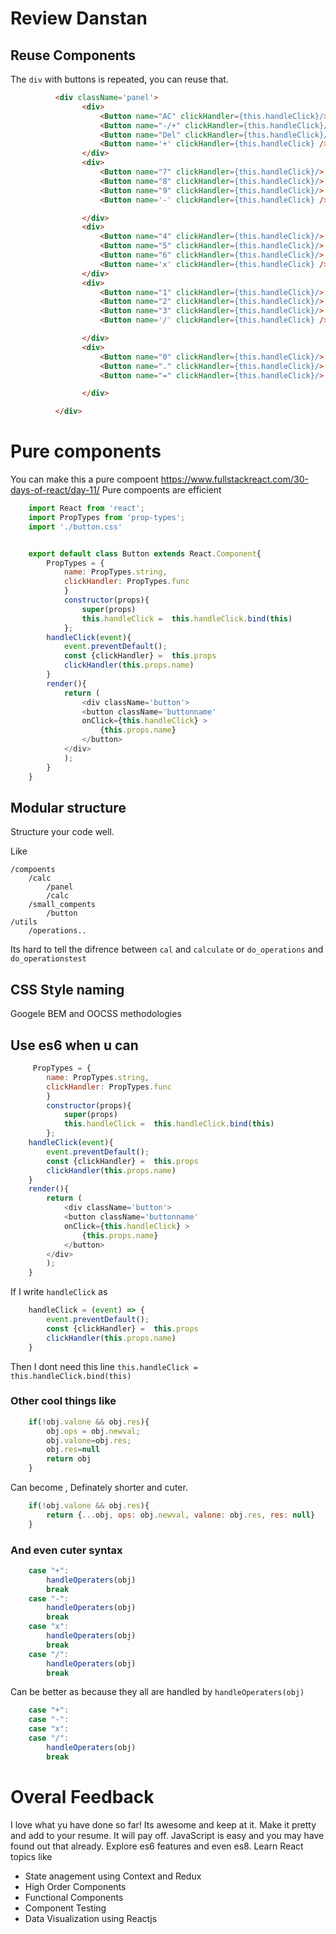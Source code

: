 # Review Danstan
## Reuse Components

The `div` with buttons is repeated, you can reuse that.
```html
          <div className='panel'>
                <div>
                    <Button name="AC" clickHandler={this.handleClick}/>
                    <Button name="-/+" clickHandler={this.handleClick}/>
                    <Button name="Del" clickHandler={this.handleClick}/>
                    <Button name='+' clickHandler={this.handleClick} />
                </div>
                <div>
                    <Button name="7" clickHandler={this.handleClick}/>
                    <Button name="8" clickHandler={this.handleClick}/>
                    <Button name="9" clickHandler={this.handleClick}/>
                    <Button name='-' clickHandler={this.handleClick} />

                </div>
                <div>
                    <Button name="4" clickHandler={this.handleClick}/>
                    <Button name="5" clickHandler={this.handleClick}/>
                    <Button name="6" clickHandler={this.handleClick}/>
                    <Button name='x' clickHandler={this.handleClick} />
                </div>
                <div>
                    <Button name="1" clickHandler={this.handleClick}/>
                    <Button name="2" clickHandler={this.handleClick}/>
                    <Button name="3" clickHandler={this.handleClick}/>
                    <Button name='/' clickHandler={this.handleClick} />

                </div>
                <div>
                    <Button name="0" clickHandler={this.handleClick}/>
                    <Button name="." clickHandler={this.handleClick}/>
                    <Button name="=" clickHandler={this.handleClick}/>

                </div>

          </div>
```

# Pure components

You can make this a pure compoent https://www.fullstackreact.com/30-days-of-react/day-11/
Pure compoents are efficient
```javascript
    import React from 'react';
    import PropTypes from 'prop-types';
    import './button.css'


    export default class Button extends React.Component{
        PropTypes = {
            name: PropTypes.string,
            clickHandler: PropTypes.func
            }
            constructor(props){
                super(props)
                this.handleClick =  this.handleClick.bind(this)
            };
        handleClick(event){
            event.preventDefault();
            const {clickHandler} =  this.props
            clickHandler(this.props.name)
        }
        render(){
            return (
                <div className='button'>
                <button className='buttonname' 
                onClick={this.handleClick} >
                    {this.props.name}
                </button>
            </div>
            );
        }
    }

```

## Modular structure

Structure your code well.

Like 
```
/compoents
    /calc
        /panel
        /calc
    /small_compents
        /button
/utils
    /operations..
```

Its hard to tell the difrence between `cal` and `calculate` or `do_operations` and `do_operationstest`


## CSS Style naming

Googele BEM and OOCSS methodologies

## Use es6 when u can

```javascript
     PropTypes = {
        name: PropTypes.string,
        clickHandler: PropTypes.func
        }
        constructor(props){
            super(props)
            this.handleClick =  this.handleClick.bind(this)
        };
    handleClick(event){
        event.preventDefault();
        const {clickHandler} =  this.props
        clickHandler(this.props.name)
    }
    render(){
        return (
            <div className='button'>
            <button className='buttonname' 
            onClick={this.handleClick} >
                {this.props.name}
            </button>
        </div>
        );
    }
```

If I write `handleClick` as 
```javascript
    handleClick = (event) => {
        event.preventDefault();
        const {clickHandler} =  this.props
        clickHandler(this.props.name)
    }
```

Then I dont need this line `this.handleClick =  this.handleClick.bind(this)`

### Other cool things like
```javascript
    if(!obj.valone && obj.res){
        obj.ops = obj.newval;
        obj.valone=obj.res;
        obj.res=null
        return obj
    }   
```

Can become , Definately shorter and cuter.

```javascript
    if(!obj.valone && obj.res){
        return {...obj, ops: obj.newval, valone: obj.res, res: null}
    }  
```

### And even cuter syntax

```javascript
    case "+":
        handleOperaters(obj)            
        break
    case "-":
        handleOperaters(obj)            
        break
    case "x":
        handleOperaters(obj)            
        break
    case "/":
        handleOperaters(obj)            
        break
```

Can be better as because they all are handled by `handleOperaters(obj)`

```javascript
    case "+":
    case "-":
    case "x":
    case "/":
        handleOperaters(obj)            
        break
```

# Overal Feedback

I love what yu have done so far! Its awesome and keep at it. Make it pretty and add to your resume. It will pay off. JavaScript is easy and you may have found out that already. Explore es6 features and even es8.
Learn React topics like
- State anagement using Context and Redux
- High Order Components
- Functional Components
- Component Testing
- Data Visualization using Reactjs
